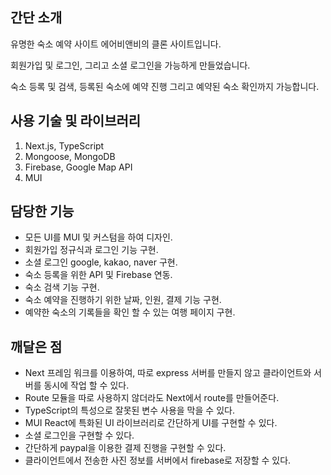 ## 간단 소개

  유명한 숙소 예약 사이트 에어비앤비의 클론 사이트입니다.
  
  회원가입 및 로그인, 그리고 소셜 로그인을 가능하게 만들었습니다.
  
  숙소 등록 및 검색, 등록된 숙소에 예약 진행 그리고 예약된 숙소 확인까지 가능합니다.
  
## 사용 기술 및 라이브러리

1. Next.js, TypeScript
2. Mongoose, MongoDB
3. Firebase, Google Map API
4. MUI

## 담당한 기능

- 모든 UI를 MUI 및 커스텀을 하여 디자인.
- 회원가입 정규식과 로그인 기능 구현.
- 소셜 로그인 google, kakao, naver 구현.
- 숙소 등록을 위한 API 및 Firebase 연동.
- 숙소 검색 기능 구현.
- 숙소 예약을 진행하기 위한 날짜, 인원, 결제 기능 구현.
- 예약한 숙소의 기록들을 확인 할 수 있는 여행 페이지 구현.

## 깨달은 점

- Next 프레임 워크를 이용하여, 따로 express 서버를 만들지 않고 클라이언트와 서버를 동시에 작업 할 수 있다.
- Route 모듈을 따로 사용하지 않더라도 Next에서 route를 만들어준다.
- TypeScript의 특성으로 잘못된 변수 사용을 막을 수 있다.
- MUI React에 특화된 UI 라이브러리로 간단하게 UI를 구현할 수 있다.
- 소셜 로그인을 구현할 수 있다.
- 간단하게 paypal을 이용한 결제 진행을 구현할 수 있다.
- 클라이언트에서 전송한 사진 정보를 서버에서 firebase로 저장할 수 있다.
